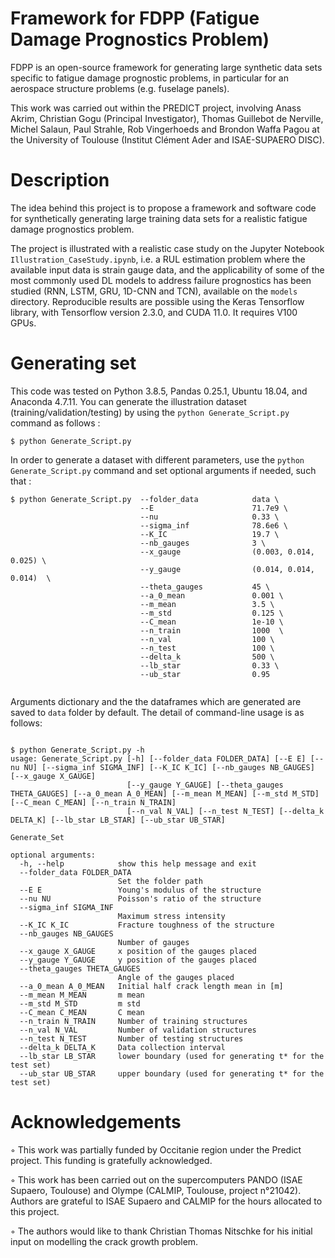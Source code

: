 # Framework for FDPP (Fatigue Damage Prognostics Problem)

FDPP is an open-source framework for generating large synthetic data sets specific to fatigue damage prognostic problems, in particular for an aerospace structure problems (e.g. fuselage panels). 

This work was carried out within the PREDICT project, involving Anass Akrim, Christian Gogu (Principal Investigator), Thomas Guillebot de Nerville, Michel Salaun, Paul Strahle, Rob Vingerhoeds and Brondon Waffa Pagou at the University of Toulouse (Institut Clément Ader and ISAE-SUPAERO DISC).


# Description

The idea behind this project is to propose a framework and software code for synthetically generating large training data sets for a realistic fatigue damage prognostics problem. 

The project is illustrated with a realistic case study on the Jupyter Notebook ``Illustration_CaseStudy.ipynb``, i.e. a RUL estimation problem where the available input data is strain gauge data, and the applicability of some of the most commonly used DL models to address failure prognostics has been studied (RNN, LSTM, GRU, 1D-CNN and TCN), available on the ``models`` directory. Reproducible results are possible using the Keras Tensorflow library, with Tensorflow version 2.3.0, and CUDA 11.0. It requires V100 GPUs.


# Generating set

This code was tested on Python 3.8.5, Pandas 0.25.1, Ubuntu 18.04, and Anaconda 4.7.11.
You can generate the illustration dataset (training/validation/testing) by using the `python Generate_Script.py` command as follows :

```
$ python Generate_Script.py 
```

In order to generate a dataset with different parameters, use the `python Generate_Script.py` command and set optional arguments if needed, such that :

```
$ python Generate_Script.py  --folder_data            data \
                             --E                      71.7e9 \
                             --nu                     0.33 \
                             --sigma_inf              78.6e6 \
                             --K_IC                   19.7 \
                             --nb_gauges              3 \
                             --x_gauge                (0.003, 0.014, 0.025) \
                             --y_gauge                (0.014, 0.014, 0.014)  \
                             --theta_gauges           45 \
                             --a_0_mean               0.001 \
                             --m_mean                 3.5 \
                             --m_std                  0.125 \
                             --C_mean                 1e-10 \
                             --n_train                1000  \
                             --n_val                  100 \
                             --n_test                 100 \
                             --delta_k                500 \
                             --lb_star                0.33 \
                             --ub_star                0.95 
 
```


Arguments dictionary and the the dataframes which are generated are saved to `data` folder by default.
The detail of command-line usage is as follows:

```

$ python Generate_Script.py -h
usage: Generate_Script.py [-h] [--folder_data FOLDER_DATA] [--E E] [--nu NU] [--sigma_inf SIGMA_INF] [--K_IC K_IC] [--nb_gauges NB_GAUGES] [--x_gauge X_GAUGE]
                          [--y_gauge Y_GAUGE] [--theta_gauges THETA_GAUGES] [--a_0_mean A_0_MEAN] [--m_mean M_MEAN] [--m_std M_STD] [--C_mean C_MEAN] [--n_train N_TRAIN]
                          [--n_val N_VAL] [--n_test N_TEST] [--delta_k DELTA_K] [--lb_star LB_STAR] [--ub_star UB_STAR]

Generate_Set

optional arguments:
  -h, --help            show this help message and exit
  --folder_data FOLDER_DATA
                        Set the folder path
  --E E                 Young's modulus of the structure
  --nu NU               Poisson's ratio of the structure
  --sigma_inf SIGMA_INF
                        Maximum stress intensity
  --K_IC K_IC           Fracture toughness of the structure
  --nb_gauges NB_GAUGES
                        Number of gauges
  --x_gauge X_GAUGE     x position of the gauges placed
  --y_gauge Y_GAUGE     y position of the gauges placed
  --theta_gauges THETA_GAUGES
                        Angle of the gauges placed
  --a_0_mean A_0_MEAN   Initial half crack length mean in [m]
  --m_mean M_MEAN       m mean 
  --m_std M_STD         m std 
  --C_mean C_MEAN       C mean 
  --n_train N_TRAIN     Number of training structures
  --n_val N_VAL         Number of validation structures
  --n_test N_TEST       Number of testing structures
  --delta_k DELTA_K     Data collection interval
  --lb_star LB_STAR     lower boundary (used for generating t* for the test set)
  --ub_star UB_STAR     upper boundary (used for generating t* for the test set)
```



# Acknowledgements

◦ This work was partially funded by Occitanie region under the Predict project. This funding is gratefully acknowledged. 

◦ This work has been carried out on the supercomputers PANDO (ISAE Supaero, Toulouse) and Olympe (CALMIP, Toulouse, project n°21042). Authors are grateful to ISAE Supaero and CALMIP for the hours allocated to this project.

◦ The authors would like to thank Christian Thomas Nitschke for his initial input on modelling the crack growth problem.
